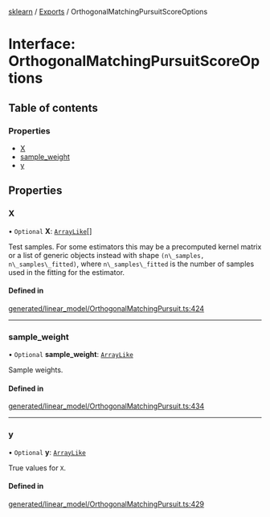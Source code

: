 [sklearn](../readme.md) / [Exports](../modules.md) / OrthogonalMatchingPursuitScoreOptions

# Interface: OrthogonalMatchingPursuitScoreOptions

## Table of contents

### Properties

- [X](OrthogonalMatchingPursuitScoreOptions.md#x)
- [sample\_weight](OrthogonalMatchingPursuitScoreOptions.md#sample_weight)
- [y](OrthogonalMatchingPursuitScoreOptions.md#y)

## Properties

### X

• `Optional` **X**: [`ArrayLike`](../modules.md#arraylike)[]

Test samples. For some estimators this may be a precomputed kernel matrix or a list of generic objects instead with shape `(n\_samples, n\_samples\_fitted)`, where `n\_samples\_fitted` is the number of samples used in the fitting for the estimator.

#### Defined in

[generated/linear_model/OrthogonalMatchingPursuit.ts:424](https://github.com/transitive-bullshit/scikit-learn-ts/blob/367336a/packages/sklearn/src/generated/linear_model/OrthogonalMatchingPursuit.ts#L424)

___

### sample\_weight

• `Optional` **sample\_weight**: [`ArrayLike`](../modules.md#arraylike)

Sample weights.

#### Defined in

[generated/linear_model/OrthogonalMatchingPursuit.ts:434](https://github.com/transitive-bullshit/scikit-learn-ts/blob/367336a/packages/sklearn/src/generated/linear_model/OrthogonalMatchingPursuit.ts#L434)

___

### y

• `Optional` **y**: [`ArrayLike`](../modules.md#arraylike)

True values for `X`.

#### Defined in

[generated/linear_model/OrthogonalMatchingPursuit.ts:429](https://github.com/transitive-bullshit/scikit-learn-ts/blob/367336a/packages/sklearn/src/generated/linear_model/OrthogonalMatchingPursuit.ts#L429)
